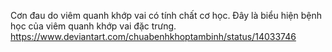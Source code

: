 Cơn đau do viêm quanh khớp vai có tính chất cơ học. Đây là biểu hiện bệnh học của viêm quanh khớp vai đặc trưng. 
https://www.deviantart.com/chuabenhkhoptambinh/status/14033746
